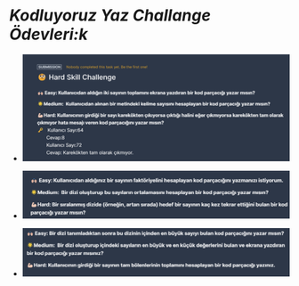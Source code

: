 # _*Kodluyoruz Yaz Challange Ödevleri:k*_

+ ![Alt text](image.png)

+ ![Alt text](image-1.png)

+ ![Alt text](image-2.png)